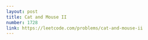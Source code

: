```yaml
---
layout: post
title: Cat and Mouse II
number: 1728
link: https://leetcode.com/problems/cat-and-mouse-ii
---
```

